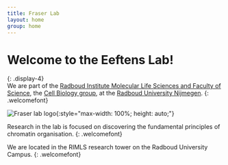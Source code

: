 ```yaml
---
title: Fraser Lab
layout: home
group: home
---
```


# Welcome to the Eeftens Lab!
{: .display-4}
<br>
We are part of the [Radboud Institute Molecular Life Sciences and Faculty of Science](http://https://www.ru.nl/science/rimls/about//), the [Cell Biology group](https://www.ru.nl/science/rimls/research/cell-biology/), at the [Radboud University Nijmegen](http://ru.nl/).
{: .welcomefont}

![Fraser lab logo](static/img/logo/jf_retreat_logo.svg){:style="max-width: 100%; height: auto;"}

Research in the lab is focused on discovering the fundamental principles of chromatin organisation.
{: .welcomefont}

We are located in the RIMLS research tower on the Radboud University Campus.
{: .welcomefont}
